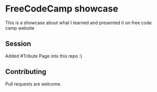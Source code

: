 # FreeCodeCamp showcase

This is a showcase about what I learned and presented it on free code camp website

## Session
Added #Tribute Page into this repo :)

## Contributing
Pull requests are welcome. 
